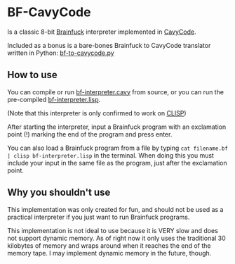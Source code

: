 # BF-CavyCode
Is a classic 8-bit [Brainfuck](https://en.wikipedia.org/wiki/Brainfuck) interpreter implemented in [CavyCode](https://github.com/ZeroPlayerRodent/cavycode).

Included as a bonus is a bare-bones Brainfuck to CavyCode translator written in Python: [bf-to-cavycode.py](https://github.com/ZeroPlayerRodent/BF-CavyCode/blob/main/bf-to-cavycode.py)

## How to use
You can compile or run [bf-interpreter.cavy](https://github.com/ZeroPlayerRodent/BF-CavyCode/blob/main/bf-interpreter.cavy) from source, or you can run the pre-compiled [bf-interpreter.lisp](https://github.com/ZeroPlayerRodent/BF-CavyCode/blob/main/bf-interpreter.lisp).

(Note that this interpreter is only confirmed to work on [CLISP](https://clisp.sourceforge.io/))

After starting the interpreter, input a Brainfuck program with an exclamation point (!) marking the end of the program and press enter.

You can also load a Brainfuck program from a file by typing `cat filename.bf | clisp bf-interpreter.lisp` in the terminal. When doing this you must include your input in the same file as the program, just after the exclamation point.

## Why you shouldn't use
This implementation was only created for fun, and should not be used as a practical interpreter if you just want to run Brainfuck programs.

This implementation is not ideal to use because it is VERY slow and does not support dynamic memory. As of right now it only uses the traditional 30 kilobytes of memory and wraps around when it reaches the end of the memory tape. I may implement dynamic memory in the future, though.
